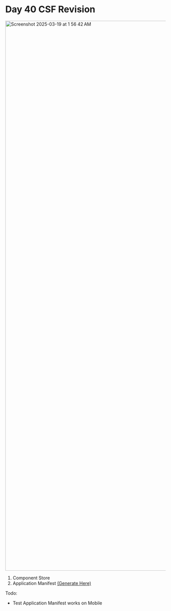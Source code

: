 # Day 40 CSF Revision 


<img width="1728" alt="Screenshot 2025-03-19 at 1 56 42 AM" src="https://github.com/user-attachments/assets/50a90044-9ed1-489e-a3bb-b96c904e0049" />


1. Component Store 
2. Application Manifest [(Generate Here)](https://pwa-factory.com)

Todo: 
- Test Application Manifest works on Mobile 
